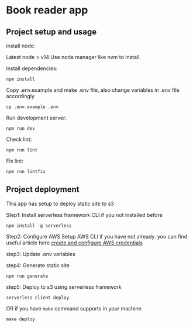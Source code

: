 # Book reader app

## Project setup and usage

install node:

Latest node > v14 Use node manager like nvm to install.

Install dependencies:

```
npm install
```
Copy .env.example and make .env file, also change variables in .env file accordingly
```
cp .env.example .env
```

Run development server:
```
npm run dev
```

Check lint:
```
npm run lint
```

Fix lint:
```
npm run lintfix
```

## Project deployment
This app has setup to deploy static site to s3

Step1: Install serverless framework CLI if you not installed before
```shell
npm install -g serverless
```

Step2: Configure AWS
Setup AWS CLI if you have not already.
you can find useful article here [create and configure AWS credentials](https://levelup.gitconnected.com/configure-aws-for-development-and-deployment-ad822097fc22)

step3: Update .env variables

step4: Generate static site
```
npm run generate
```

step5: Deploy to s3 using serverless framework
```
serverless client deploy
```

OR if you have `make` command supports in your machine

```
make deploy
```
